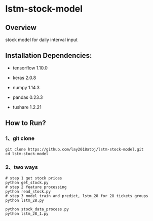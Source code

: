 # lstm-stock-model
## Overview

stock model for daily interval input 

## Installation Dependencies:

* tensorflow  1.10.0

* keras   2.0.8 

* numpy   1.14.3 

* pandas  0.23.3

* tushare 1.2.21

   

## How to Run?

### 1、git clone

```shell
git clone https://github.com/lay2018atbj/lstm-stock-model.git
cd lstm-stock-model   
```

### 2、two ways

```shell
# step 1 get stock prices 
python get_stock.py
# step 2 feature processing
python read_stock.py
# step 3 model train and predict, lstm_28 for 28 tickets groups 
python lstm_28.py  
```

```shell
python stock_data_process.py
python lstm_28_1.py  
```



